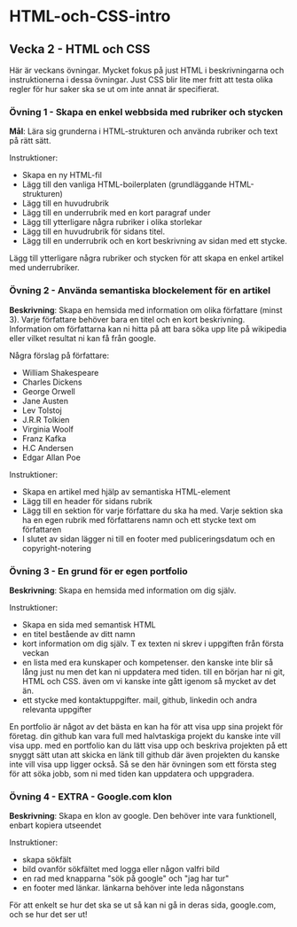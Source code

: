 # HTML-och-CSS-intro

## Vecka 2 - HTML och CSS

Här är veckans övningar. Mycket fokus på just HTML i beskrivningarna och instruktionerna i dessa övningar. 
Just CSS blir lite mer fritt att testa olika regler för hur saker ska se ut om inte annat är specifierat.

### Övning 1 - Skapa en enkel webbsida med rubriker och stycken

**Mål**: Lära sig grunderna i HTML-strukturen och använda rubriker och text på rätt sätt.

Instruktioner:
* Skapa en ny HTML-fil
* Lägg till den vanliga HTML-boilerplaten (grundläggande HTML-strukturen)
* Lägg till en huvudrubrik
* Lägg till en underrubrik med en kort paragraf under
* Lägg till ytterligare några rubriker i olika storlekar
* Lägg till en huvudrubrik för sidans titel.
* Lägg till en underrubrik och en kort beskrivning av sidan med ett stycke.

Lägg till ytterligare några rubriker och stycken för att skapa en enkel artikel med underrubriker.

### Övning 2 - Använda semantiska blockelement för en artikel

**Beskrivning**: Skapa en hemsida med information om olika författare (minst 3). Varje författare behöver bara en titel och en kort beskrivning.
Information om författarna kan ni hitta på att bara söka upp lite på wikipedia eller vilket resultat ni kan få från google.

Några förslag på författare:
* William Shakespeare
* Charles Dickens
* George Orwell
* Jane Austen
* Lev Tolstoj
* J.R.R Tolkien
* Virginia Woolf
* Franz Kafka
* H.C Andersen
* Edgar Allan Poe

Instruktioner:

* Skapa en artikel med hjälp av semantiska HTML-element
* Lägg till en header för sidans rubrik
* Lägg till en sektion för varje författare du ska ha med. Varje sektion ska ha en egen rubrik med författarens namn och ett stycke text om författaren
* I slutet av sidan lägger ni till en footer med publiceringsdatum och en copyright-notering

### Övning 3 - En grund för er egen portfolio

**Beskrivning**: Skapa en hemsida med information om dig själv.

Instruktioner:

* Skapa en sida med semantisk HTML
* en titel bestående av ditt namn
* kort information om dig själv. T ex texten ni skrev i uppgiften från första veckan
* en lista med era kunskaper och kompetenser. den kanske inte blir så lång just nu men det kan ni uppdatera med tiden. till en början har ni git, HTML och CSS. även om vi kanske inte gått igenom så mycket av det än.
* ett stycke med kontaktuppgifter. mail, github, linkedin och andra relevanta uppgifter

En portfolio är något av det bästa en kan ha för att visa upp sina projekt för företag. din github kan vara full med halvtaskiga projekt du kanske inte vill visa upp. med en portfolio kan du lätt visa upp och beskriva projekten på ett snyggt sätt utan att skicka en länk till github där även projekten du kanske inte vill visa upp ligger också.
Så se den här övningen som ett första steg för att söka jobb, som ni med tiden kan uppdatera och uppgradera.

### Övning 4 - EXTRA - Google.com klon

**Beskrivning**: Skapa en klon av google. Den behöver inte vara funktionell, enbart kopiera utseendet

Instruktioner: 

* skapa sökfält
* bild ovanför sökfältet med logga eller någon valfri bild
* en rad med knapparna "sök på google" och "jag har tur"
* en footer med länkar. länkarna behöver inte leda någonstans

För att enkelt se hur det ska se ut så kan ni gå in deras sida, google.com, och se hur det ser ut! 
